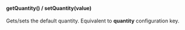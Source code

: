 #### getQuantity() / setQuantity(value)

Gets/sets the default quantity. Equivalent to __quantity__ configuration key.
